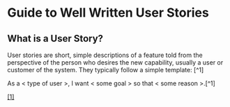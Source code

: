 # Guide to Well Written User Stories

## What is a User Story?

User stories are short, simple descriptions of a feature told from the perspective of the person who desires the new capability, usually a user or customer of the system. They typically follow a simple template: [^1]

As a < type of user >, I want < some goal > so that < some reason >.[^1]












[[1]](https://www.mountaingoatsoftware.com/agile/user-stories)

